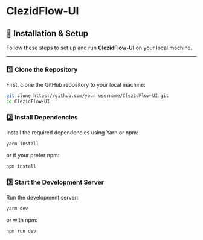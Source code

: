 # ClezidFlow-UI

## 🚀 Installation & Setup

Follow these steps to set up and run **ClezidFlow-UI** on your local machine.

---

### **1️⃣ Clone the Repository**
First, clone the GitHub repository to your local machine:
```sh
git clone https://github.com/your-username/ClezidFlow-UI.git
cd ClezidFlow-UI
```

### **2️⃣ Install Dependencies**
Install the required dependencies using Yarn or npm:
```sh
yarn install
```
or if your prefer npm:
```sh
npm install
```

### **3️⃣ Start the Development Server**
Run the development server:
```sh
yarn dev
```
or with npm:
```sh
npm run dev
```
